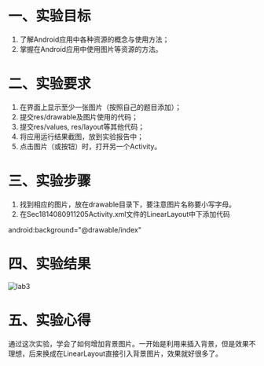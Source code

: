 # 一、实验目标
1. 了解Android应用中各种资源的概念与使用方法；
2. 掌握在Android应用中使用图片等资源的方法。

# 二、实验要求
1. 在界面上显示至少一张图片（按照自己的题目添加）；
2. 提交res/drawable及图片使用的代码；
3. 提交res/values, res/layout等其他代码；
4. 将应用运行结果截图，放到实验报告中；
5. 点击图片（或按钮）时，打开另一个Activity。

# 三、实验步骤
1. 找到相应的图片，放在drawable目录下，要注意图片名称要小写字母。
2. 在Sec1814080911205Activity.xml文件的LinearLayout中下添加代码

android:background="@drawable/index"

# 四、实验结果
![lab3](https://github.com/wuuuxj/android-labs-2020/tree/master/students/sec1814080911205/lab3.jpg)

# 五、实验心得
通过这次实验，学会了如何增加背景图片。一开始是利用<ImageView>来插入背景，但是效果不理想，后来换成在LinearLayout直接引入背景图片，效果就好很多了。